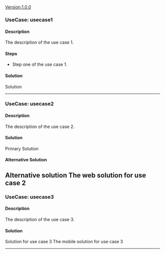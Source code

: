 <!--
SPDX-FileCopyrightText: 2025 Deutsche Telekom AG and others

SPDX-License-Identifier: CC0-1.0    
-->

<Version:1.0.0>

### UseCase: usecase1
#### Description
The description of the use case 1.

#### Steps
- Step one of the use case 1.

#### Solution 
Solution

----

### UseCase: usecase2
#### Description
The description of the use case 2.

#### Solution
Primary Solution

#### Alternative Solution
Alternative solution
<web>The web solution for use case 2
----

### UseCase: usecase3
#### Description
The description of the use case 3.

#### Solution
Solution for use case 3
<mobile>The mobile solution for use case 3

----